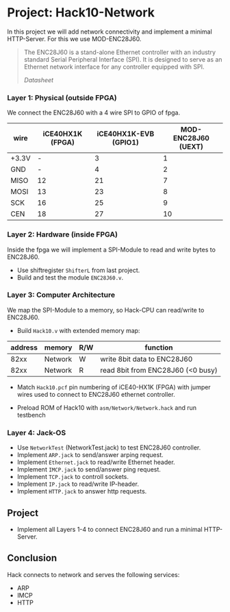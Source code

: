 # Project: Hack10-Network

In this project we will add network connectivity and implement a minimal HTTP-Server. For this we use MOD-ENC28J60.
> The ENC28J60 is a stand-alone Ethernet controller with an industry standard Serial Peripheral Interface (SPI). It is designed to serve as an Ethernet network interface for any controller equipped with SPI.
> 
> *Datasheet*

### Layer 1: Physical (outside FPGA)

We connect the ENC28J60 with a 4 wire SPI to GPIO of fpga.

|wire|iCE40HX1K (FPGA)|iCE40HX1K-EVB (GPIO1)|MOD-ENC28J60 (UEXT)|
|-|-|-|-|
|+3.3V|-|3|1|
|GND|-|4|2|
|MISO|12|21|7|
|MOSI|13|23|8|
|SCK|16|25|9|
|CEN|18|27|10|

### Layer 2: Hardware (inside FPGA)
Inside the fpga we will implement a SPI-Module to read and write bytes to ENC28J60.
* Use shiftregister `ShifterL` from last project.
* Build and test the module `ENC28J60.v`.

### Layer 3: Computer Architecture
We map the SPI-Module to a memory, so Hack-CPU can read/write to ENC28J60.

* Build `Hack10.v` with extended memory map:

 |address | memory|R/W|function|
 |-|-|-|-|
 |82xx|Network|W|write 8bit data to ENC28J60|
 |82xx|Network|R|read 8bit from ENC28J60 (<0 busy)| 

* Match `Hack10.pcf` pin numbering of iCE40-HX1K (FPGA) with jumper wires used to connect to ENC28J60 ethernet controller.

* Preload ROM of Hack10 with `asm/Network/Network.hack` and run testbench

### Layer 4: Jack-OS

* Use `NetworkTest` (NetworkTest.jack) to test ENC28J60 controller.
* Implement `ARP.jack` to send/answer arping request.
* Implement `Ethernet.jack` to read/write Ethernet header.
* Implement `IMCP.jack` to send/answer ping request.
* Implement `TCP.jack` to controll sockets.
* Implement `IP.jack` to read/write IP-header.
* Implement `HTTP.jack` to answer http requests.


## Project
* Implement all Layers 1-4 to connect ENC28J60 and run a minimal HTTP-Server.

## Conclusion
Hack connects to network and serves the following services:
* ARP
* IMCP
* HTTP